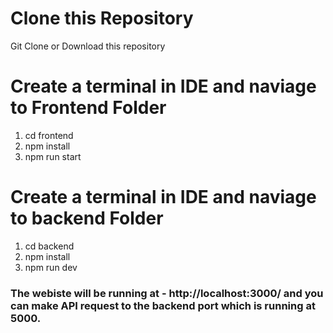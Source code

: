 # Clone this Repository
Git Clone or Download this repository

# Create a terminal in IDE and naviage to Frontend Folder
1. cd frontend
2. npm install
3. npm run start

# Create a terminal in IDE and naviage to backend Folder
1. cd backend
2. npm install
3. npm run dev

### The webiste will be running at - http://localhost:3000/ and you can make API request to the backend port which is running at 5000.
